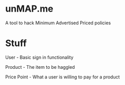 unMAP.me
=========

A tool to hack Minimum Advertised Priced policies


Stuff
=====

User - Basic sign in functionality

Product - The item to be haggled

Price Point - What a user is willing to pay for a product